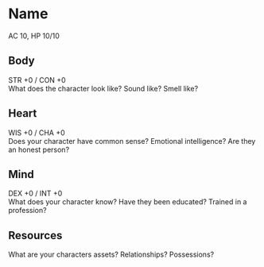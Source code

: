 # Name
AC 10, HP 10/10

## Body
STR +0 / CON +0  
What does the character look like? Sound like? Smell like?

## Heart
WIS +0 / CHA +0  
Does your character have common sense? Emotional intelligence? Are they an honest person?

## Mind
DEX +0 / INT +0  
What does your character know? Have they been educated? Trained in a profession?

## Resources
What are your characters assets? Relationships? Possessions?
